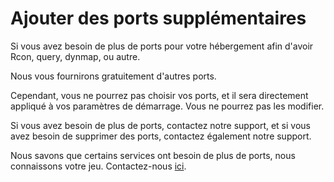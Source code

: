# Ajouter des ports supplémentaires

Si vous avez besoin de plus de ports pour votre hébergement afin d'avoir Rcon, query, dynmap, ou autre.

Nous vous fournirons gratuitement d'autres ports.

Cependant, vous ne pourrez pas choisir vos ports, et il sera directement appliqué à vos paramètres de démarrage. Vous ne pourrez pas les modifier.

Si vous avez besoin de plus de ports, contactez notre support, et si vous avez besoin de supprimer des ports, contactez également notre support.

Nous savons que certains services ont besoin de plus de ports, nous connaissons votre jeu. Contactez-nous [ici](https://polisystems.ch/manager/contact.php?language=french).
